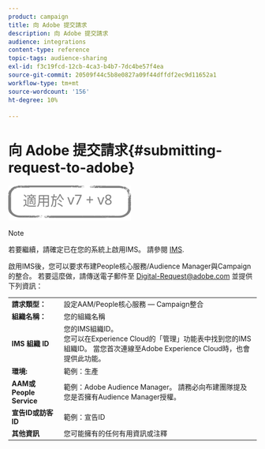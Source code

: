 ```yaml
---
product: campaign
title: 向 Adobe 提交請求
description: 向 Adobe 提交請求
audience: integrations
content-type: reference
topic-tags: audience-sharing
exl-id: f3c19fcd-12cb-4ca3-b4b7-7dc4be57f4ea
source-git-commit: 20509f44c5b8e0827a09f44dffdf2ec9d11652a1
workflow-type: tm+mt
source-wordcount: '156'
ht-degree: 10%

---
```


# 向 Adobe 提交請求{#submitting-request-to-adobe}

![](../../assets/common.svg)

>[!NOTE]
>
>若要繼續，請確定已在您的系統上啟用IMS。 請參閱 [IMS](../../integrations/using/about-adobe-id.md).

啟用IMS後，您可以要求布建People核心服務/Audience Manager與Campaign的整合。 若要這麼做，請傳送電子郵件至 [Digital-Request@adobe.com](mailto:Digital-Request@adobe.com) 並提供下列資訊：

<table> 
 <tbody> 
  <tr> 
   <td> <strong>請求類型：</strong><br /> </td> 
   <td> 設定AAM/People核心服務 — Campaign整合 </td> 
  </tr> 
  <tr> 
   <td> <strong>組織名稱：</strong><br /> </td> 
   <td> 您的組織名稱 </td> 
  </tr> 
  <tr> 
   <td> <strong>IMS 組織 ID</strong><br /> </td> 
   <td> 您的IMS組織ID。 <br> 您可以在Experience Cloud的「管理」功能表中找到您的IMS組織ID。 當您首次連線至Adobe Experience Cloud時，也會提供此功能。 </td> 
  </tr> 
  <tr> 
   <td> <strong>環境:</strong><br /> </td> 
   <td> 範例：生產 </td> 
  </tr> 
  <tr> 
   <td> <strong>AAM或People Service</strong><br /> </td> 
   <td> 範例：Adobe Audience Manager。 請務必向布建團隊提及您是否擁有Audience Manager授權。</td> 
  </tr> 
  <tr> 
   <td> <strong>宣告ID或訪客ID</strong><br /> </td> 
   <td> 範例：宣告ID </td> 
  </tr> 
  <tr> 
   <td> <strong>其他資訊</strong><br /> </td> 
   <td> 您可能擁有的任何有用資訊或注釋 </td> 
  </tr> 
 </tbody> 
</table>
